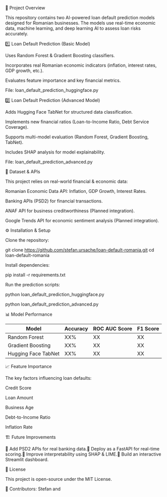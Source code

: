 📌 Project Overview

This repository contains two AI-powered loan default prediction models designed for Romanian businesses. The models use real-time economic data, machine learning, and deep learning AI to assess loan risks accurately.

1️⃣ Loan Default Prediction (Basic Model)

Uses Random Forest & Gradient Boosting classifiers.

Incorporates real Romanian economic indicators (inflation, interest rates, GDP growth, etc.).

Evaluates feature importance and key financial metrics.

File: loan_default_prediction_huggingface.py

2️⃣ Loan Default Prediction (Advanced Model)

Adds Hugging Face TabNet for structured data classification.

Implements new financial ratios (Loan-to-Income Ratio, Debt Service Coverage).

Supports multi-model evaluation (Random Forest, Gradient Boosting, TabNet).

Includes SHAP analysis for model explainability.

File: loan_default_prediction_advanced.py

📂 Dataset & APIs

This project relies on real-world financial & economic data:

Romanian Economic Data API: Inflation, GDP Growth, Interest Rates.

Banking APIs (PSD2) for financial transactions.

ANAF API for business creditworthiness (Planned integration).

Google Trends API for economic sentiment analysis (Planned integration).

⚙️ Installation & Setup

Clone the repository:

git clone https://github.com/stefan.ursache/loan-default-romania.git
cd loan-default-romania

Install dependencies:

pip install -r requirements.txt

Run the prediction scripts:

python loan_default_prediction_huggingface.py

python loan_default_prediction_advanced.py

📊 Model Performance


| Model                  | Accuracy | ROC AUC Score | F1 Score |
|------------------------|----------|--------------|----------|
| Random Forest         | XX%      | XX           | XX       |
| Gradient Boosting     | XX%      | XX           | XX       |
| Hugging Face TabNet   | XX%      | XX           | XX       |


📈 Feature Importance

The key factors influencing loan defaults:

Credit Score

Loan Amount

Business Age

Debt-to-Income Ratio

Inflation Rate

🏗️ Future Improvements

🔹 Add PSD2 APIs for real banking data.🔹 Deploy as a FastAPI for real-time scoring.🔹 Improve interpretability using SHAP & LIME.🔹 Build an interactive Streamlit dashboard.

📜 License

This project is open-source under the MIT License.

🔗 Contributors: Stefan and 
